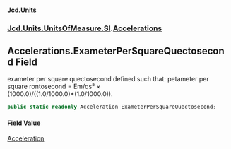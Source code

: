 #### [Jcd.Units](index.md 'index')
### [Jcd.Units.UnitsOfMeasure.SI](Jcd.Units.UnitsOfMeasure.SI.md 'Jcd.Units.UnitsOfMeasure.SI').[Accelerations](Accelerations.md 'Jcd.Units.UnitsOfMeasure.SI.Accelerations')

## Accelerations.ExameterPerSquareQuectosecond Field

exameter per square quectosecond defined such that: petameter per square rontosecond = Em/qs² ×  
(1000.0)/((1.0/1000.0)*(1.0/1000.0)).

```csharp
public static readonly Acceleration ExameterPerSquareQuectosecond;
```

#### Field Value
[Acceleration](Acceleration.md 'Jcd.Units.UnitTypes.Acceleration')